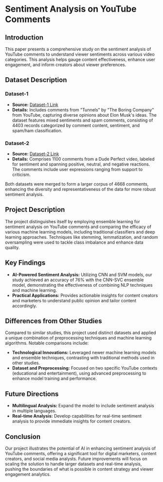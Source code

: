 # Sentiment Analysis on YouTube Comments

## Introduction
This paper presents a comprehensive study on the sentiment analysis of YouTube comments to understand viewer sentiments across various video categories. This analysis helps gauge content effectiveness, enhance user engagement, and inform creators about viewer preferences.

## Dataset Description
### Dataset-1
- **Source:** [Dataset-1 Link](https://zenodo.org/record/4533302)
- **Details:** Includes comments from "Tunnels" by "The Boring Company" from YouTube, capturing diverse opinions about Elon Musk's ideas. The dataset features mixed sentiments and spam comments, consisting of 4403 records categorized by comment content, sentiment, and spam/ham classification.

### Dataset-2
- **Source:** [Dataset-2 Link](https://github.com/pranaykmr/YouTubeSentimentAnalysisandPredictingTrends/blob/master/data/labeled_comments.csv)
- **Details:** Comprises 1100 comments from a Dude Perfect video, labeled for sentiment and spanning positive, neutral, and negative reactions. The comments include user expressions ranging from support to criticism.

Both datasets were merged to form a larger corpus of 4668 comments, enhancing the diversity and representativeness of the data for more robust sentiment analysis.

## Project Description
The project distinguishes itself by employing ensemble learning for sentiment analysis on YouTube comments and comparing the efficacy of various machine learning models, including traditional classifiers and deep learning approaches. Techniques like stemming, lemmatization, and random oversampling were used to tackle class imbalance and enhance data quality.

## Key Findings
- **AI-Powered Sentiment Analysis:** Utilizing CNN and SVM models, our study achieved an accuracy of 76% with the CNN-SVC ensemble model, demonstrating the effectiveness of combining NLP techniques and machine learning.
- **Practical Applications:** Provides actionable insights for content creators and marketers to understand public opinion and tailor content accordingly.

## Differences from Other Studies
Compared to similar studies, this project used distinct datasets and applied a unique combination of preprocessing techniques and machine learning algorithms. Notable comparisons include:
- **Technological Innovations:** Leveraged newer machine learning models and ensemble techniques, contrasting with traditional methods used in other studies.
- **Dataset and Preprocessing:** Focused on two specific YouTube contexts (educational and entertainment), using advanced preprocessing to enhance model training and performance.

## Future Directions
- **Multilingual Analysis:** Expand the model to include sentiment analysis in multiple languages.
- **Real-time Analysis:** Develop capabilities for real-time sentiment analysis to provide immediate insights for content creators.

## Conclusion
Our project illustrates the potential of AI in enhancing sentiment analysis of YouTube comments, offering a significant tool for digital marketers, content creators, and social media analysts. Future improvements will focus on scaling the solution to handle larger datasets and real-time analysis, pushing the boundaries of what is possible in content strategy and viewer engagement analytics.
